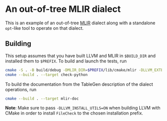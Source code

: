 # An out-of-tree MLIR dialect

This is an example of an out-of-tree [MLIR](https://mlir.llvm.org/) dialect along with a standalone `opt`-like tool to operate on that dialect.

## Building

This setup assumes that you have built LLVM and MLIR in `$BUILD_DIR` and installed them to `$PREFIX`. To build and launch the tests, run
```sh
cmake -S . -B build/debug -DMLIR_DIR=$PREFIX/lib/cmake/mlir -DLLVM_EXTERNAL_LIT=$BUILD_DIR/bin/llvm-lit
cmake --build . --target check-python
```
To build the documentation from the TableGen description of the dialect operations, run
```sh
cmake --build . --target mlir-doc
```
**Note**: Make sure to pass `-DLLVM_INSTALL_UTILS=ON` when building LLVM with CMake in order to install `FileCheck` to the chosen installation prefix.

